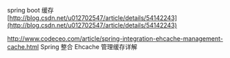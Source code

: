 spring boot 缓存   [http://blog.csdn.net/u012702547/article/details/54142243](http://blog.csdn.net/u012702547/article/details/54142243)

http://www.codeceo.com/article/spring-integration-ehcache-management-cache.html   Spring 整合 Ehcache 管理缓存详解

